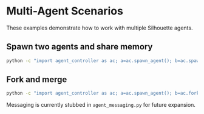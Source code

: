 # Multi-Agent Scenarios

These examples demonstrate how to work with multiple Silhouette agents.

## Spawn two agents and share memory

```bash
python -c "import agent_controller as ac; a=ac.spawn_agent(); b=ac.spawn_agent(); print(ac.list_agents()); ac.shutdown_agent(a); ac.shutdown_agent(b)"
```

## Fork and merge

```bash
python -c "import agent_controller as ac; a=ac.spawn_agent(); b=ac.fork_agent(a); ac.merge_agents(a, b); ac.shutdown_agent(a); ac.shutdown_agent(b)"
```

Messaging is currently stubbed in `agent_messaging.py` for future expansion.
